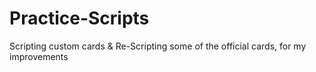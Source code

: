 # Practice-Scripts
Scripting custom cards &amp; Re-Scripting some of the official cards, for my improvements
